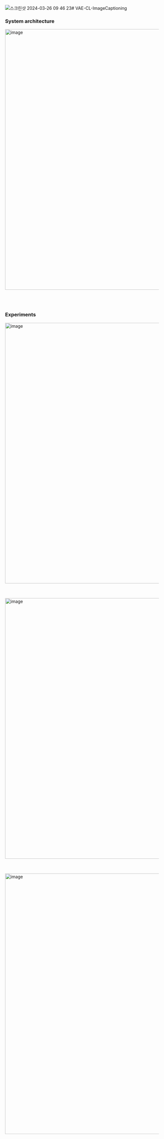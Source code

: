 ![스크린샷 2024-03-26 09 46 23](https://github.com/Eunseo-Jeong/VAE-CL-ImageCaptioning/assets/64178197/ff32371a-04dc-41a4-b1cd-a2e7c10d4176)# VAE-CL-ImageCaptioning

<h3>System architecture</h3>
<img width="850" alt="image" src="![스크린샷 2024-03-26 09 46 23](https://github.com/Eunseo-Jeong/VAE-CL-ImageCaptioning/assets/64178197/2be8eaa5-51d0-49a0-96bd-0086dfadd33c)
">

<br></br> 
<h3>Experiments</h3>
<img width="850" alt="image" src="https://user-images.githubusercontent.com/64178197/229816880-9f0dce4c-c9d4-4fa5-9b95-319e05b2cfe1.png">

<br></br> 
<img width="850" alt="image" src="https://user-images.githubusercontent.com/64178197/229817121-79150221-225f-4760-98cd-a305fd1790a5.png">

<br></br>
<img width="850" alt="image" src="https://user-images.githubusercontent.com/64178197/229817158-c4971198-1aaa-439f-85bf-f069dca0c7ea.png">
